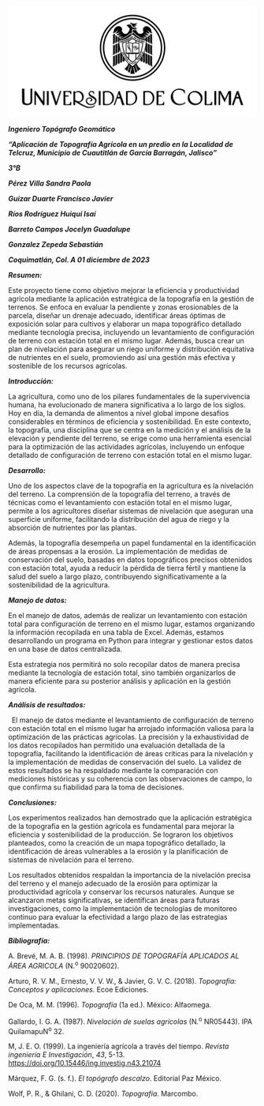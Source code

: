 ![](Imagenes/UdeC_UnaLinea_Negro.png)

***Ingeniero Topógrafo Geomático***

***“Aplicación de Topografía Agrícola en un predio en la Localidad de Telcruz, Municipio de Cuautitlán de García Barragán, Jalisco”***

***3°B***

***Pérez Villa Sandra Paola***

***Guizar Duarte Francisco Javier***

***Ríos Rodríguez Huiqui Isaí***

***Barreto Campos Jocelyn Guadalupe***

***Gonzalez Zepeda Sebastián***

***Coquimatlán, Col. A 01 diciembre de 2023***


***Resumen:***

Este proyecto tiene como objetivo mejorar la eficiencia y productividad agrícola mediante la aplicación estratégica de la topografía en la gestión de terrenos. Se enfoca en evaluar la pendiente y zonas erosionables de la parcela, diseñar un drenaje adecuado, identificar áreas óptimas de exposición solar para cultivos y elaborar un mapa topográfico detallado mediante tecnología precisa, incluyendo un levantamiento de configuración de terreno con estación total en el mismo lugar. Además, busca crear un plan de nivelación para asegurar un riego uniforme y distribución equitativa de nutrientes en el suelo, promoviendo así una gestión más efectiva y sostenible de los recursos agrícolas.

***Introducción:***

La agricultura, como uno de los pilares fundamentales de la supervivencia humana, ha evolucionado de manera significativa a lo largo de los siglos. Hoy en día, la demanda de alimentos a nivel global impone desafíos considerables en términos de eficiencia y sostenibilidad. En este contexto, la topografía, una disciplina que se centra en la medición y el análisis de la elevación y pendiente del terreno, se erige como una herramienta esencial para la optimización de las actividades agrícolas, incluyendo un enfoque detallado de configuración de terreno con estación total en el mismo lugar.

***Desarrollo:***

Uno de los aspectos clave de la topografía en la agricultura es la nivelación del terreno. La comprensión de la topografía del terreno, a través de técnicas como el levantamiento con estación total en el mismo lugar, permite a los agricultores diseñar sistemas de nivelación que aseguran una superficie uniforme, facilitando la distribución del agua de riego y la absorción de nutrientes por las plantas.

Además, la topografía desempeña un papel fundamental en la identificación de áreas propensas a la erosión. La implementación de medidas de conservación del suelo, basadas en datos topográficos precisos obtenidos con estación total, ayuda a reducir la pérdida de tierra fértil y mantiene la salud del suelo a largo plazo, contribuyendo significativamente a la sostenibilidad de la agricultura.

***Manejo de datos:***

En el manejo de datos, además de realizar un levantamiento con estación total para configuración de terreno en el mismo lugar, estamos organizando la información recopilada en una tabla de Excel. Además, estamos desarrollando un programa en Python para integrar y gestionar estos datos en una base de datos centralizada.

Esta estrategia nos permitirá no solo recopilar datos de manera precisa mediante la tecnología de estación total, sino también organizarlos de manera eficiente para su posterior análisis y aplicación en la gestión agrícola.

***Análisis de resultados:***

` `El manejo de datos mediante el levantamiento de configuración de terreno con estación total en el mismo lugar ha arrojado información valiosa para la optimización de las prácticas agrícolas. La precisión y la exhaustividad de los datos recopilados han permitido una evaluación detallada de la topografía, facilitando la identificación de áreas críticas para la nivelación y la implementación de medidas de conservación del suelo. La validez de estos resultados se ha respaldado mediante la comparación con mediciones históricas y su coherencia con las observaciones de campo, lo que confirma su fiabilidad para la toma de decisiones.

***Conclusiones:***

Los experimentos realizados han demostrado que la aplicación estratégica de la topografía en la gestión agrícola es fundamental para mejorar la eficiencia y sostenibilidad de la producción. Se lograron los objetivos planteados, como la creación de un mapa topográfico detallado, la identificación de áreas vulnerables a la erosión y la planificación de sistemas de nivelación para el terreno.

Los resultados obtenidos respaldan la importancia de la nivelación precisa del terreno y el manejo adecuado de la erosión para optimizar la productividad agrícola y conservar los recursos naturales. Aunque se alcanzaron metas significativas, se identifican áreas para futuras investigaciones, como la implementación de tecnologías de monitoreo continuo para evaluar la efectividad a largo plazo de las estrategias implementadas.










***Bibliografía:***

A. Brevé, M. A. B. (1998). *PRINCIPIOS DE TOPOGRAFÍA APLICADOS AL ÁREA AGRICOLA* (N.<sup>o</sup> 90020602).

Arturo, R. V. M., Ernesto, V. V. W., & Javier, G. V. C. (2018). *Topografía: Conceptos y aplicaciones*. Ecoe Ediciones.

De Oca, M. M. (1996). *Topografía* (1a ed.). México: Alfaomega.

Gallardo, I. G. A. (1987). *Nivelación de suelas agrícolas* (N.<sup>o</sup> NR05443). IPA QuilamapuN<sup>o</sup> 32.

M, J. E. O. (1999). La ingeniería agrícola a través del tiempo. *Revista ingeniería E Investigación*, *43*, 5-13. https://doi.org/10.15446/ing.investig.n43.21074

Márquez, F. G. (s. f.). *El topógrafo descalzo*. Editorial Paz México.

Wolf, P. R., & Ghilani, C. D. (2020). *Topografía*. Marcombo.

